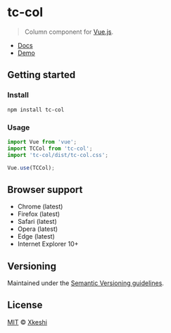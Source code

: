 # tc-col

> Column component for [Vue.js](https://vuejs.org/).

- [Docs](docs/index.md)
- [Demo](https://xkeshi.github.io/eks/#/components/col)

## Getting started

### Install

```shell
npm install tc-col
```

### Usage

```js
import Vue from 'vue';
import TCCol from 'tc-col';
import 'tc-col/dist/tc-col.css';

Vue.use(TCCol);
```

## Browser support

- Chrome (latest)
- Firefox (latest)
- Safari (latest)
- Opera (latest)
- Edge (latest)
- Internet Explorer 10+

## Versioning

Maintained under the [Semantic Versioning guidelines](http://semver.org).

## License

[MIT](http://opensource.org/licenses/MIT) © [Xkeshi](http://xkeshi.com)
